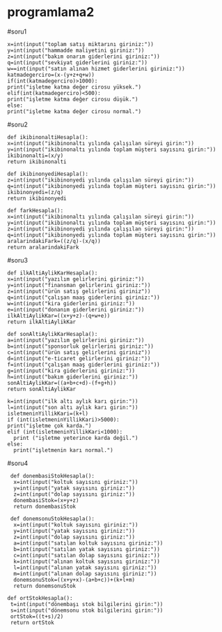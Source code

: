 # programlama2

#soru1
    
    x=int(input("toplam satış miktarını giriniz:"))
    y=int(input("hammadde maliyetini giriniz:"))
    z=int(input("bakım onarım giderlerini giriniz:"))
    q=int(input("sevkiyat giderlerini giriniz:"))
    w==int(input("satın alınan hizmet giderlerini giriniz:"))
    katmadegerciro=(x-(y+z+q+w))
    if(int(katmadegerciro)>1000):
    print("işletme katma değer cirosu yüksek.")
    elif(int(katmadegerciro)<500):
    print("işletme katma değer cirosu düşük.")
    else:
    print("işletme katma değer cirosu normal.")

#soru2

    def ikibinonaltiHesapla():
    x=int(input("ikibinonaltı yılında çalışılan süreyi girin:"))
    y=int(input("ikibinonaltı yılında toplam müşteri sayısını girin:"))
    ikibinonalti=(x/y)
    return ikibinonalti
    
    def ikibinonyediHesapla():
    z=int(input("ikibinonyedi yılında çalışılan süreyi girin:"))
    q=int(input("ikibinonyedi yılında toplam müşteri sayısını girin:"))
    ikibinonyedi=(z/q)
    return ikibinonyedi
    
    def farkHesapla():
    x=int(input("ikibinonaltı yılında çalışılan süreyi girin:"))
    y=int(input("ikibinonaltı yılında toplam müşteri sayısını girin:"))
    z=int(input("ikibinonyedi yılında çalışılan süreyi girin:"))
    q=int(input("ikibinonyedi yılında toplam müşteri sayısını girin:"))
    aralarindakiFark=((z/q)-(x/q))
    return aralarindakiFark
    
    
   #soru3
    
    def ilkAltiAylikKarHesapla():
    x=int(input("yazılım gelirlerini giriniz:"))
    y=int(input("finansman gelirlerini giriniz:"))
    z=int(input("ürün satış gelirlerini giriniz"))
    q=int(input("çalışan maaş giderlerini giriniz:"))
    w=int(input("kira giderlerini giriniz:"))
    e=int(input("donanım giderlerini giriniz:"))
    ilkAltiAylikKar=((x+y+z)-(q+w+e))
    return ilkAltiAylikKar

    def sonAltiAylikKarHesapla():
    a=int(input("yazılım gelirlerini giriniz:"))
    b=int(input("sponsorluk gelirlerini giriniz:"))
    c=int(input("ürün satış gelirlerini giriniz"))
    d=int(input("e-ticaret gelirlerini giriniz:"))
    f=int(input("çalışan maaş giderlerini giriniz:"))
    g=int(input("kira giderlerini giriniz:"))
    h=int(input("bakım giderlerini giriniz:"))
    sonAltiAylikKar=((a+b+c+d)-(f+g+h))
    return sonAltiAylikKar

    k=int(input("ilk altı aylık karı girin:"))
    l=int(input("son altı aylık karı girin:"))
    isletmeninYillikKari=(k+l)
    if (int(isletmeninYillikKari)>5000):
    print("işletme çok karda.")
    elif (int(isletmeninYillikKari<1000):
      print ("işletme yeterince karda değil.")
    else:
      print("işletmenin karı normal.")
      
#soru4

     def donembasiStokHesapla():
      x=int(input("koltuk sayısını giriniz:"))
      y=int(input("yatak sayısını giriniz:"))
      z=int(input("dolap sayısını giriniz:"))
      donembasiStok=(x+y+z)
      return donembasiStok

     def donemsonuStokHesapla():
      x=int(input("koltuk sayısını giriniz:"))
      y=int(input("yatak sayısını giriniz:"))
      z=int(input("dolap sayısını giriniz:"))
      a=int(input("satılan koltuk sayısını giriniz:"))
      b=int(input("satılan yatak sayısını giriniz:"))
      c=int(input("satılan dolap sayısını giriniz:"))
      k=int(input("alınan koltuk sayısını giriniz:"))
      l=int(input("alınan yatak sayısını giriniz:"))
      m=int(input("alınan dolap sayısını giriniz:"))
      donemsonuStok=((x+y+x)-(a+b+c))+(k+l+m)
      return donemsonuStok

    def ortStokHesapla():
     t=int(input("dönembaşı stok bilgilerini girin:"))
     s=int(input("dönemsonu stok bilgilerini girin:"))
     ortStok=((t+s)/2)
     return ortStok
